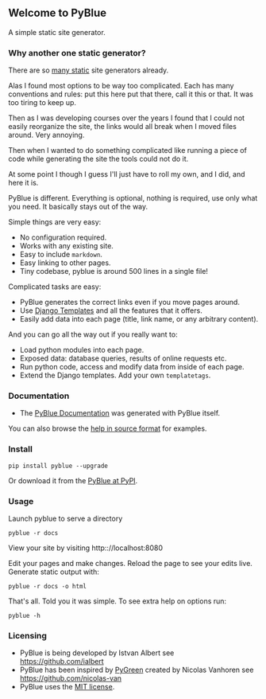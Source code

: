## Welcome to PyBlue

A simple static site generator.

### Why another one static generator?

There are so [many static](https://www.staticgen.com/) site generators already.

Alas I found most options to be way too complicated. Each has many conventions and rules: put this here put that there, call it this or that. It was too tiring to keep up.

Then as I was developing courses over the years I found that I could not easily reorganize the site, the links would all break when I moved files around. Very annoying.

Then when I wanted to do something complicated like running a piece of code while generating the site the tools could
not do it.

At some point I though I guess I'll just have to roll my own, and I did, and here it is.

PyBlue is different. Everything is optional, nothing is required,
use only what you need. It basically stays out of the way.

Simple things are very easy:

- No configuration required.
- Works with any existing site.
- Easy to include `markdown`.
- Easy linking to other pages.
- Tiny codebase, pyblue is around 500 lines in a single file!

Complicated tasks are easy:

- PyBlue generates the correct links even if you move pages around.
- Use [Django Templates][django_templates] and all the features that it offers.
- Easily add data into each page (title, link name, or any arbitrary content).

And you can go all the way out if you really want to:

- Load python modules into each page.
- Exposed data: database queries, results of online requests etc.
- Run python code, access and modify data from inside of each page.
- Extend the Django templates. Add your own `templatetags`.

### Documentation

* The [PyBlue Documentation][docs-html] was generated with PyBlue itself.

You can also browse the [help in source format][docs-src] for examples.

### Install

    pip install pyblue --upgrade

Or download it from the [PyBlue at PyPI](https://pypi.python.org/pypi/pyblue/).

### Usage

Launch pyblue to serve a directory

    pyblue -r docs

View your site by visiting http:://localhost:8080

Edit your pages and make changes. Reload the page to see your edits live.
Generate static output with:

    pyblue -r docs -o html

That's all. Told you it was simple. To see extra help on options run:

    pyblue -h

### Licensing

* PyBlue is being developed by Istvan Albert see https://github.com/ialbert
* PyBlue has been inspired by [PyGreen][pygreen] created by Nicolas Vanhoren see https://github.com/nicolas-van
* PyBlue uses the [MIT license][license].

[docs-src]: https://github.com/ialbert/pyblue-central/tree/master/docs
[docs-html]: https://ialbert.github.io/pyblue-central/
[django]: https://www.djangoproject.com/
[markdown]: https://en.wikipedia.org/wiki/Markdown
[pygreen]: https://github.com/nicolas-van/pygreen
[license]: https://github.com/ialbert/pyblue/blob/master/LICENSE.txt
[django_templates]: https://docs.djangoproject.com/en/1.9/ref/templates/language/

